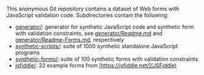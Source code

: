 This anonymous Git repository contains a dataset of Web forms with
JavaScript validation code. Subdirectories contain the following:

* [generator/](generator/): generator for synthetic JavaScript code and
  synthetic form with validation constraints, see
  [generator/Readme.md](generator/Readme.md) and
  [generator/Readme-Forms.md](generator/Readme-Forms.md), respectively
* [synthetic-scripts/](synthetic-scripts/): suite of 1000 synthetic
  standalone JavaScript programs
* [synthetic-forms/](synthetic-forms/): suite of 100 synthetic forms with
  validation constraints
* [jsfiddle/](jsfiddle/): 22 example forms from
  [https://jsfiddle.net/](JSFiddle)
